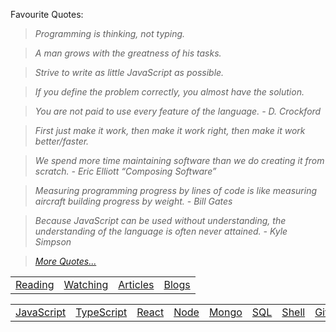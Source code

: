 Favourite Quotes:

> _Programming is thinking, not typing._

> _A man grows with the greatness of his tasks._

> _Strive to write as little JavaScript as possible._

> _If you define the problem correctly, you almost have the solution._

> _You are not paid to use every feature of the language. - D. Crockford_

> _First just make it work, then make it work right, then make it work better/faster._

> _We spend more time maintaining software than we do creating it from scratch. - Eric Elliott “Composing Software”_

> _Measuring programming progress by lines of code is like measuring aircraft building progress by weight. - Bill Gates_

> _Because JavaScript can be used without understanding, the understanding of the language is often never attained. - Kyle Simpson_

> _[More Quotes...](https://github.com/stepanenko/stepanenko/blob/master/quotes.md)_

<table>
  <td><a href="https://github.com/stepanenko/stepanenko/blob/master/READING.md">Reading</a></td>
  <td><a href="https://github.com/stepanenko/stepanenko/blob/master/WATCHING.md">Watching</a></td>
  <td><a href="https://github.com/stepanenko/stepanenko/blob/master/ARTICLES.md">Articles</a></td>
  <td><a href="https://github.com/stepanenko/stepanenko/blob/master/BLOGS.md">Blogs</a></td>
</table>

<table>
  <td><a href="https://github.com/stepanenko/javascript-info">JavaScript</a></td>
  <td><a href="https://github.com/stepanenko/typescript-info">TypeScript</a></td>
  <td><a href="https://github.com/stepanenko/react-info">React</a></td>
  <td><a href="https://github.com/stepanenko/nodejs-info">Node</a></td>
  <td><a href="https://github.com/stepanenko/mongo-info">Mongo</a></td>
  <td><a href="https://github.com/stepanenko/sql-info">SQL</a></td>
  <td><a href="https://github.com/stepanenko/bash-shell-info">Shell</a></td>
  <td><a href="https://github.com/stepanenko/git-info">Git</a></td>
</table>

